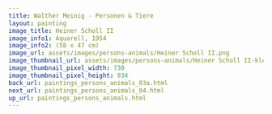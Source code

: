 ```yaml
---
title: Walther Meinig - Personen & Tiere
layout: painting
image_title: Heiner Scholl II
image_info1: Aquarell, 1954
image_info2: (58 x 47 cm)
image_url: assets/images/persons-animals/Heiner Scholl II.png
image_thumbnail_url: assets/images/persons-animals/Heiner Scholl II-klein.png
image_thumbnail_pixel_width: 730
image_thumbnail_pixel_height: 934
back_url: paintings_persons_animals_03a.html
next_url: paintings_persons_animals_04.html
up_url: paintings_persons_animals.html
---
```

